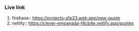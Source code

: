### Live link 

1. firebase:: https://projects-a1e23.web.app/new-quote
2. netlify:: https://clever-empanada-f4cb4e.netlify.app/quotes